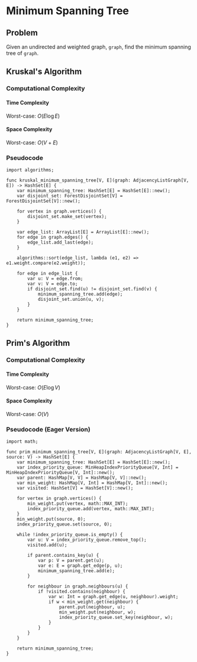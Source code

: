 # Minimum Spanning Tree

## Problem

Given an undirected and weighted graph, `graph`, find the minimum spanning tree of `graph`.

## Kruskal's Algorithm

### Computational Complexity

#### Time Complexity

Worst-case: $O(E \log E)$

#### Space Complexity

Worst-case: $O(V + E)$

### Pseudocode

```
import algorithms;

func kruskal_minimum_spanning_tree[V, E](graph: AdjacencyListGraph[V, E]) -> HashSet[E] {
    var minimum_spanning_tree: HashSet[E] = HashSet[E]::new();
    var disjoint_set: ForestDisjointSet[V] = ForestDisjointSet[V]::new();

    for vertex in graph.vertices() {
        disjoint_set.make_set(vertex);
    }

    var edge_list: ArrayList[E] = ArrayList[E]::new();
    for edge in graph.edges() {
        edge_list.add_last(edge);
    }

    algorithms::sort(edge_list, lambda (e1, e2) => e1.weight.compare(e2.weight));

    for edge in edge_list {
        var u: V = edge.from;
        var v: V = edge.to;
        if disjoint_set.find(u) != disjoint_set.find(v) {
            minimum_spanning_tree.add(edge);
            disjoint_set.union(u, v);
        }
    }

    return minimum_spanning_tree;
}
```

## Prim's Algorithm

### Computational Complexity

#### Time Complexity

Worst-case: $O(E \log V)$

#### Space Complexity

Worst-case: $O(V)$

### Pseudocode (Eager Version)

```
import math;

func prim_minimum_spanning_tree[V, E](graph: AdjacencyListGraph[V, E], source: V) -> HashSet[E] {
    var minimum_spanning_tree: HashSet[E] = HashSet[E]::new();
    var index_priority_queue: MinHeapIndexPriorityQueue[V, Int] = MinHeapIndexPriorityQueue[V, Int]::new();
    var parent: HashMap[V, V] = HashMap[V, V]::new();
    var min_weight: HashMap[V, Int] = HashMap[V, Int]::new();
    var visited: HashSet[V] = HashSet[V]::new();

    for vertex in graph.vertices() {
        min_weight.put(vertex, math::MAX_INT);
        index_priority_queue.add(vertex, math::MAX_INT);
    }
    min_weight.put(source, 0);
    index_priority_queue.set(source, 0);

    while !index_priority_queue.is_empty() {
        var u: V = index_priority_queue.remove_top();
        visited.add(u);

        if parent.contains_key(u) {
            var p: V = parent.get(u);
            var e: E = graph.get_edge(p, u);
            minimum_spanning_tree.add(e);
        }

        for neighbour in graph.neighbours(u) {
            if !visited.contains(neighbour) {
                var w: Int = graph.get_edge(u, neighbour).weight;
                if w < min_weight.get(neighbour) {
                    parent.put(neighbour, u);
                    min_weight.put(neighbour, w);
                    index_priority_queue.set_key(neighbour, w);
                }
            }
        }
    }

    return minimum_spanning_tree;
}
```
